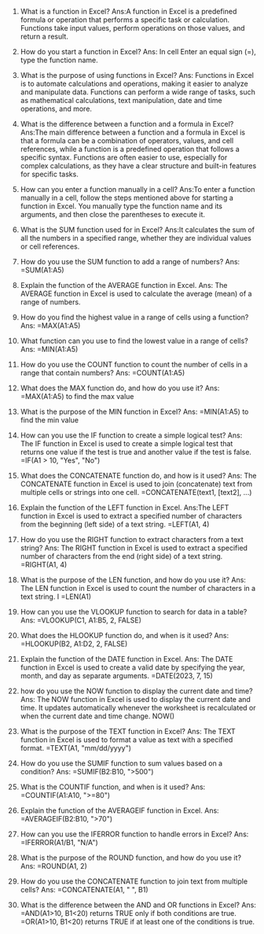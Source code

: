 1. What is a function in Excel?
Ans:A function in Excel is a predefined formula or operation that performs a specific task or calculation. Functions take input values, perform operations on those values, and return a result.

2. How do you start a function in Excel?
Ans: In cell Enter an equal sign (=), type the function name.

3. What is the purpose of using functions in Excel?
Ans: Functions in Excel is to automate calculations and operations, making it easier to analyze and manipulate data. Functions can perform a wide range of tasks, such as mathematical calculations, text manipulation, date and time operations, and more.

4. What is the difference between a function and a formula in Excel?
Ans:The main difference between a function and a formula in Excel is that a formula can be a combination of operators, values, and cell references, while a function is a predefined operation that follows a specific syntax. Functions are often easier to use, especially for complex calculations, as they have a clear structure and built-in features for specific tasks.

5. How can you enter a function manually in a cell?
Ans:To enter a function manually in a cell, follow the steps mentioned above for starting a function in Excel. You manually type the function name and its arguments, and then close the parentheses to execute it.

6. What is the SUM function used for in Excel?
Ans:It calculates the sum of all the numbers in a specified range, whether they are individual values or cell references.

7. How do you use the SUM function to add a range of numbers?
Ans: =SUM(A1:A5)
8. Explain the function of the AVERAGE function in Excel.
Ans: The AVERAGE function in Excel is used to calculate the average (mean) of a range of numbers.

8. How do you find the highest value in a range of cells using a function?
Ans: =MAX(A1:A5)

9. What function can you use to find the lowest value in a range of cells?
Ans: =MIN(A1:A5)

10. How do you use the COUNT function to count the number of cells in a range that contain numbers?
Ans: =COUNT(A1:A5)

11. What does the MAX function do, and how do you use it?
Ans: =MAX(A1:A5) to find the max value

12. What is the purpose of the MIN function in Excel?
Ans: =MIN(A1:A5) to find the min value 

13. How can you use the IF function to create a simple logical test?
Ans: The IF function in Excel is used to create a simple logical test that returns one value if the test is true and another value if the test is false.
=IF(A1 > 10, "Yes", "No")

14. What does the CONCATENATE function do, and how is it used?
Ans: The CONCATENATE function in Excel is used to join (concatenate) text from multiple cells or strings into one cell. 
=CONCATENATE(text1, [text2], ...)

15. Explain the function of the LEFT function in Excel.
Ans:The LEFT function in Excel is used to extract a specified number of characters from the beginning (left side) of a text string.
=LEFT(A1, 4)

16. How do you use the RIGHT function to extract characters from a text string?
Ans: The RIGHT function in Excel is used to extract a specified number of characters from the end (right side) of a text string.
=RIGHT(A1, 4)

17. What is the purpose of the LEN function, and how do you use it?
Ans: The LEN function in Excel is used to count the number of characters in a text string. I
=LEN(A1)

18. How can you use the VLOOKUP function to search for data in a table?
Ans: =VLOOKUP(C1, A1:B5, 2, FALSE)

19. What does the HLOOKUP function do, and when is it used?
Ans: =HLOOKUP(B2, A1:D2, 2, FALSE)

20. Explain the function of the DATE function in Excel.
Ans: The DATE function in Excel is used to create a valid date by specifying the year, month, and day as separate arguments.
=DATE(2023, 7, 15)

21. how do you use the NOW function to display the current date and time?
Ans: The NOW function in Excel is used to display the current date and time. It updates automatically whenever the worksheet is recalculated or when the current date and time change.
NOW()

22. What is the purpose of the TEXT function in Excel?
Ans: The TEXT function in Excel is used to format a value as text with a specified format.
=TEXT(A1, "mm/dd/yyyy")

23. How do you use the SUMIF function to sum values based on a condition?
Ans: =SUMIF(B2:B10, ">500")

24. What is the COUNTIF function, and when is it used?
Ans: =COUNTIF(A1:A10, ">=80")

25. Explain the function of the AVERAGEIF function in Excel.
Ans: =AVERAGEIF(B2:B10, ">70")

26. How can you use the IFERROR function to handle errors in Excel?
Ans: =IFERROR(A1/B1, "N/A")

27. What is the purpose of the ROUND function, and how do you use it?
Ans: =ROUND(A1, 2)

28. How do you use the CONCATENATE function to join text from multiple cells?
Ans: =CONCATENATE(A1, " ", B1)

29. What is the difference between the AND and OR functions in Excel?
Ans: =AND(A1>10, B1<20) returns TRUE only if both conditions are true.
=OR(A1>10, B1<20) returns TRUE if at least one of the conditions is true.